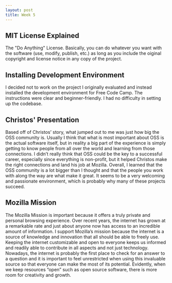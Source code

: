 ```yaml
---
layout: post
title: Week 5
---
```


## MIT License Explained
The "Do Anything" License. Basically, you can do whatever you want with the software (use, modify, publish, etc.) as long as you include the oiginal copyright and license notice in any copy of the project.

## Installing Development Environment
I decided not to work on the project I originally evaluated and instead installed the development environment for Free Code Camp. The instructions were clear and beginner-friendly. I had no difficulty in setting up the codebase. 

## Christos' Presentation

Based off of Christos’ story, what jumped out to me was just how big the OSS community is. Usually I think that what is most important about OSS is the actual software itself, but in reality a big part of the experience is simply getting to know people from all over the world and learning from those connections. I didn’t really think that OSS could be the key to a successful career, especially since everything is non-profit, but it helped Christos make the right connections and land his job at Mozilla. Overall, I learned that the OSS community is a lot bigger than I thought and that the people you work with along the way are what make it great. It seems to be a very welcoming and passionate environment, which is probably why many of these projects succeed.

## Mozilla Mission

The Mozilla Mission is important because it offers a truly private and personal browsing experience. Over recent years, the internet has grown at a remarkable rate and just about anyone now has access to an incredible amount of information. I support Mozilla’s mission because the internet is a source of knowledge and innovation that all should be able to freely use. Keeping the internet customizable and open to everyone keeps us informed and readily able to contribute in all aspects and not just technology. Nowadays, the internet is probably the first place to check for an answer to a question and it is important to feel unrestricted when using this invaluable source so that everyone can make the most of its potential. Evidently, when we keep resources “open” such as open source software, there is more room for creativity and growth.
